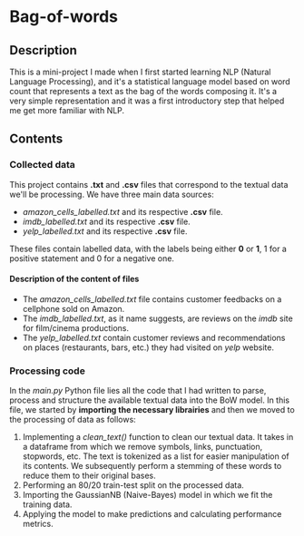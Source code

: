 # Bag-of-words

## Description
This is a mini-project I made when I first started learning NLP (Natural Language Processing), and it's a statistical language model based on word count that represents a text as the bag of the words composing it. It's a very simple representation and it was a first introductory step that helped me get more familiar with NLP.

## Contents

### Collected data
This project contains **.txt** and **.csv** files that correspond to the textual data we'll be processing.
We have three main data sources:
* _amazon_cells_labelled.txt_ and its respective **.csv** file.
* _imdb_labelled.txt_ and its respective **.csv** file.
* _yelp_labelled.txt_ and its respective **.csv** file.

These files contain labelled data, with the labels being either **0** or **1**, 1 for a positive statement and 0 for a negative one.

#### Description of the content of files
* The _amazon_cells_labelled.txt_ file contains customer feedbacks on a cellphone sold on Amazon.
* The _imdb_labelled.txt_, as it name suggests, are reviews on the _imdb_ site for film/cinema productions.
* The _yelp_labelled.txt_ contain customer reviews and recommendations on places (restaurants, bars, etc.) they had visited on _yelp_ website.

### Processing code
In the _main.py_ Python file lies all the code that I had written to parse, process and structure the available textual data into the BoW model.
In this file, we started by **importing the necessary librairies** and then we moved to the processing of data as follows:
1. Implementing a _clean_text()_ function to clean our textual data. It takes in a dataframe from which we remove symbols, links, punctuation, stopwords, etc. The text is tokenized as a list for easier manipulation of its contents. We subsequently perform a stemming of these words to reduce them to their original bases.
2. Performing an 80/20 train-test split on the processed data.
3. Importing the GaussianNB (Naive-Bayes) model in which we fit the training data.
4. Applying the model to make predictions and calculating performance metrics.

